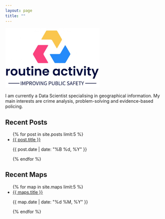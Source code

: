 ```yaml
---
layout: page
title: ""
---
```


<img src="/assets/ra_logoidea.jpg" alt="Logo" style="width: 300px; height: auto;">

I am currently a Data Scientist specialising in geographical information. My main interests are crime analysis, problem-solving and evidence-based policing.

<h2>Recent Posts</h2>
<ul>
{% for post in site.posts limit:5 %}
  <li>
    <a href="{{ post.url }}">{{ post.title }}</a>
    <p>{{ post.date | date: "%B %d, %Y" }}</p>
  </li>
{% endfor %}
</ul>

<h2>Recent Maps</h2>
<ul>
{% for map in site.maps limit:5 %}
  <li>
    <a href="{{ maps.url }}">{{ maps.title }}</a>
    <p>{{ map.date | date: "%d %M, %Y" }}</p>
  </li>
{% endfor %}
</ul>
